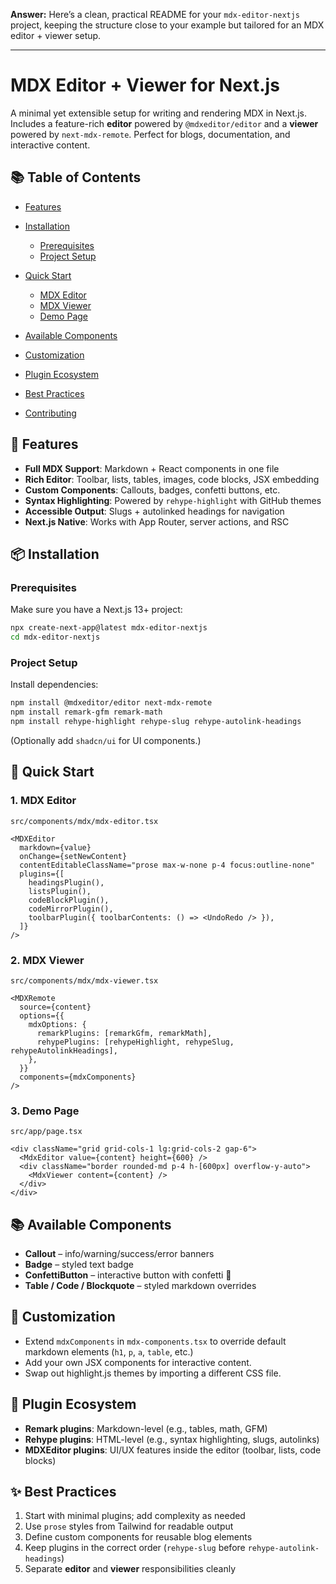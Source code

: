 **Answer:**
Here’s a clean, practical README for your `mdx-editor-nextjs` project, keeping the structure close to your example but tailored for an MDX editor + viewer setup.

---

# MDX Editor + Viewer for Next.js

A minimal yet extensible setup for writing and rendering MDX in Next.js.
Includes a feature-rich **editor** powered by `@mdxeditor/editor` and a **viewer** powered by `next-mdx-remote`. Perfect for blogs, documentation, and interactive content.

## 📚 Table of Contents

- [Features](#-features)
- [Installation](#-installation)

  - [Prerequisites](#prerequisites)
  - [Project Setup](#project-setup)

- [Quick Start](#-quick-start)

  - [MDX Editor](#1-mdx-editor)
  - [MDX Viewer](#2-mdx-viewer)
  - [Demo Page](#3-demo-page)

- [Available Components](#-available-components)
- [Customization](#-customization)
- [Plugin Ecosystem](#-plugin-ecosystem)
- [Best Practices](#-best-practices)
- [Contributing](#-contributing)

## 🚀 Features

- **Full MDX Support**: Markdown + React components in one file
- **Rich Editor**: Toolbar, lists, tables, images, code blocks, JSX embedding
- **Custom Components**: Callouts, badges, confetti buttons, etc.
- **Syntax Highlighting**: Powered by `rehype-highlight` with GitHub themes
- **Accessible Output**: Slugs + autolinked headings for navigation
- **Next.js Native**: Works with App Router, server actions, and RSC

## 📦 Installation

### Prerequisites

Make sure you have a Next.js 13+ project:

```bash
npx create-next-app@latest mdx-editor-nextjs
cd mdx-editor-nextjs
```

### Project Setup

Install dependencies:

```bash
npm install @mdxeditor/editor next-mdx-remote
npm install remark-gfm remark-math
npm install rehype-highlight rehype-slug rehype-autolink-headings
```

(Optionally add `shadcn/ui` for UI components.)

## 🎯 Quick Start

### 1. MDX Editor

`src/components/mdx/mdx-editor.tsx`

```tsx
<MDXEditor
  markdown={value}
  onChange={setNewContent}
  contentEditableClassName="prose max-w-none p-4 focus:outline-none"
  plugins={[
    headingsPlugin(),
    listsPlugin(),
    codeBlockPlugin(),
    codeMirrorPlugin(),
    toolbarPlugin({ toolbarContents: () => <UndoRedo /> }),
  ]}
/>
```

### 2. MDX Viewer

`src/components/mdx/mdx-viewer.tsx`

```tsx
<MDXRemote
  source={content}
  options={{
    mdxOptions: {
      remarkPlugins: [remarkGfm, remarkMath],
      rehypePlugins: [rehypeHighlight, rehypeSlug, rehypeAutolinkHeadings],
    },
  }}
  components={mdxComponents}
/>
```

### 3. Demo Page

`src/app/page.tsx`

```tsx
<div className="grid grid-cols-1 lg:grid-cols-2 gap-6">
  <MdxEditor value={content} height={600} />
  <div className="border rounded-md p-4 h-[600px] overflow-y-auto">
    <MdxViewer content={content} />
  </div>
</div>
```

## 📚 Available Components

- **Callout** – info/warning/success/error banners
- **Badge** – styled text badge
- **ConfettiButton** – interactive button with confetti 🎉
- **Table / Code / Blockquote** – styled markdown overrides

## 🎨 Customization

- Extend `mdxComponents` in `mdx-components.tsx` to override default markdown elements (`h1`, `p`, `a`, `table`, etc.)
- Add your own JSX components for interactive content.
- Swap out highlight.js themes by importing a different CSS file.

## 🔌 Plugin Ecosystem

- **Remark plugins**: Markdown-level (e.g., tables, math, GFM)
- **Rehype plugins**: HTML-level (e.g., syntax highlighting, slugs, autolinks)
- **MDXEditor plugins**: UI/UX features inside the editor (toolbar, lists, code blocks)

## ✨ Best Practices

1. Start with minimal plugins; add complexity as needed
2. Use `prose` styles from Tailwind for readable output
3. Define custom components for reusable blog elements
4. Keep plugins in the correct order (`rehype-slug` before `rehype-autolink-headings`)
5. Separate **editor** and **viewer** responsibilities cleanly

